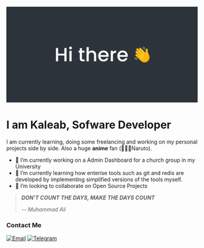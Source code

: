 ![Hi there 👋](/assets/img.png)

# **I am Kaleab, Sofware Developer**

I am currently learning, doing some freelancing and working on my personal projects side by side.
Also a huge **anime** fan (🍥🍜🦊Naruto).

- 🔭 I’m currently working on a Admin Dashboard for a church group in my University
- 🌱 I’m currently learning how enterise tools such as git and redis are developed by implementing simplified versions of the tools myself.
- 👯 I’m looking to collaborate on Open Source Projects


> **_DON'T COUNT THE DAYS, MAKE THE DAYS COUNT_**
>
> -- <cite>Muhammad Ali</cite>

### Contact Me

[![Email](https://img.shields.io/badge/Gmail-D14836?style=for-the-badge&logo=gmail&logoColor=white)](mailto:kaleabtadesse49@gmail.com)
[![Telegram](https://img.shields.io/badge/Telegram-2CA5E0?style=for-the-badge&logo=telegram&logoColor=white)](https://t.me/always_do_remember)
